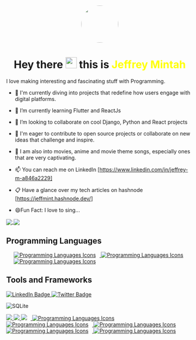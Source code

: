 
<div id="header" align="center">
  <img src="https://media1.giphy.com/media/v1.Y2lkPTc5MGI3NjExOWZteGU1eWhtbW5qcTFhczZtb255OXI3eWttbzV4OGxwdHF2dmJkYiZlcD12MV9pbnRlcm5hbF9naWZfYnlfaWQmY3Q9Zw/R03zWv5p1oNSQd91EP/giphy.gif" width="100" style="border-radius: 50%;" />
</div>

<div align="center">
  <img src="https://komarev.com/ghpvc/?username=Minty-cyber&style=flat-square&color=blue" alt=""/>
</div>

<div align="center">
  <h1>
  Hey there 
  <img src="https://media.giphy.com/media/hvRJCLFzcasrR4ia7z/giphy.gif" width="30px"/> this is <span style="color: yellow;">Jeffrey Mintah</span>
</h1>
</div>



 I love making interesting and fascinating stuff with Programming.

- 🔭 I'm currently diving into projects that redefine how users engage with digital platforms.

- 🌱 I’m currently learning Flutter and ReactJs

- 👯 I’m looking to collaborate on cool Django, Python and React projects

- 🤔 I'm eager to contribute to open source projects or collaborate on new ideas that challenge and inspire.

- 💬 I am also into movies, anime and movie theme songs, especially ones that are very captivating.

- 📫 You can reach me on LinkedIn [https://www.linkedin.com/in/jeffrey-m-a846a2229]
  
- 📋 Have a glance over my tech articles on hashnode [https://jeffmint.hashnode.dev/]

- 😄Fun Fact: I love to sing...

<a href="https://github.com/Minty-cyber/github-readme-stats">
  <img align="center" src="https://github-readme-stats.vercel.app/api?username=Minty-cyber&show_icons=true&theme=synthwave" />
</a>
<a href="https://github.com/Minty-cyber/convoychat">
  <img align="center" src="https://github-readme-stats.vercel.app/api/top-langs/?username=Minty-cyber&layout=compact&theme=dark" />
</a>


Programming Languages
-------------------
<p style="margin-left: 20px;">
    <a href="https://github.com/Minty-cyber/convoychat">
        <img  src="https://skillicons.dev/icons?i=py,&theme=dark" alt="Programming Languages Icons" style="margin-right: 10px;">
    </a>
    <a href="https://github.com/Minty-cyber/convoychat">
        <img src="https://skillicons.dev/icons?i=javascript,&theme=dark" alt="Programming Languages Icons" style="margin-right: 10px;">
    </a>
   <a href="https://github.com/Minty-cyber/convoychat">
        <img  src="https://skillicons.dev/icons?i=c,&theme=dark" alt="Programming Languages Icons" style="margin-right: 10px;">
  </a>
</p>

Tools and Frameworks
-------------------

<div id="badges">
  <a href="your-linkedin-URL">
    <img src="https://img.shields.io/badge/LinkedIn-blue?style=for-the-badge&logo=linkedin&logoColor=white" alt="LinkedIn Badge"/>
  </a>
  <a href="your-twitter-URL">
    <img src="https://img.shields.io/badge/Twitter-blue?style=for-the-badge&logo=twitter&logoColor=white" alt="Twitter Badge"/>
  </a>
</div>

![SQLite](https://img.shields.io/badge/sqlite-%2307405e.svg?style=for-the-badge&logo=sqlite&logoColor=white)

<p>
    <a href="https://github.com/Minty-cyber/convoychat">
        <img src="https://skillicons.dev/icons?i=django,&theme=dark">
    </a>
    <a href="https://github.com/Minty-cyber/convoychat">
        <img src="https://skillicons.dev/icons?i=react,&theme=dark" >
    </a>
    <a href="https://github.com/Minty-cyber/convoychat">
        <img src="https://skillicons.dev/icons?i=docker,&theme=dark" style="margin-right: 10px;">
    </a>
    <a href="https://github.com/Minty-cyber/convoychat">
        <img src="https://skillicons.dev/icons?i=postgres,&theme=dark" alt="Programming Languages Icons" style="margin-right: 10px;">
    </a>
    <a href="https://github.com/Minty-cyber/convoychat">
        <img src="https://skillicons.dev/icons?i=postman,&theme=dark" alt="Programming Languages Icons" style="margin-right: 10px;">
    </a>
    <a href="https://github.com/Minty-cyber/convoychat">
        <img src="https://skillicons.dev/icons?i=github,&theme=dark" alt="Programming Languages Icons" style="margin-right: 10px;">
    </a>
    <a href="https://github.com/Minty-cyber/convoychat">
        <img src="https://skillicons.dev/icons?i=nodejs,&theme=dark" alt="Programming Languages Icons" style="margin-right: 10px;">
    </a>
    <a href="https://github.com/Minty-cyber/convoychat">
        <img src="https://skillicons.dev/icons?i=tailwind,&theme=dark" alt="Programming Languages Icons" style="margin-right: 10px;">
    </a>
</p>











